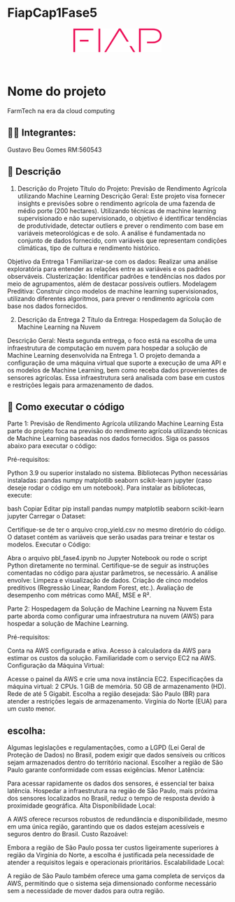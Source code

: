 # FiapCap1Fase5

<p align="center">
<a href= "https://www.fiap.com.br/"><img src="assets/logo-fiap.png" alt="FIAP - Faculdade de Informática e Admnistração Paulista" border="0" width=40% height=40%></a>
</p>

<br>

# Nome do projeto
FarmTech na era da cloud computing

## 👨‍🎓 Integrantes: 
Gustavo Beu Gomes RM:560543

## 📜 Descrição 
1. Descrição do Projeto
Título do Projeto: Previsão de Rendimento Agrícola utilizando Machine Learning
Descrição Geral: Este projeto visa fornecer insights e previsões sobre o rendimento agrícola de uma fazenda de médio porte (200 hectares). Utilizando técnicas de machine learning supervisionado e não supervisionado, o objetivo é identificar tendências de produtividade, detectar outliers e prever o rendimento com base em variáveis meteorológicas e de solo. A análise é fundamentada no conjunto de dados fornecido, com variáveis que representam condições climáticas, tipo de cultura e rendimento histórico.

Objetivo da Entrega 1
Familiarizar-se com os dados: Realizar uma análise exploratória para entender as relações entre as variáveis e os padrões observáveis.
Clusterização: Identificar padrões e tendências nos dados por meio de agrupamentos, além de destacar possíveis outliers.
Modelagem Preditiva: Construir cinco modelos de machine learning supervisionados, utilizando diferentes algoritmos, para prever o rendimento agrícola com base nos dados fornecidos.

2. Descrição da Entrega 2
Título da Entrega: Hospedagem da Solução de Machine Learning na Nuvem

Descrição Geral:
Nesta segunda entrega, o foco está na escolha de uma infraestrutura de computação em nuvem para hospedar a solução de Machine Learning desenvolvida na Entrega 1. O projeto demanda a configuração de uma máquina virtual que suporte a execução de uma API e os modelos de Machine Learning, bem como receba dados provenientes de sensores agrícolas. Essa infraestrutura será analisada com base em custos e restrições legais para armazenamento de dados.

## 🔧 Como executar o código
Parte 1: Previsão de Rendimento Agrícola utilizando Machine Learning
Esta parte do projeto foca na previsão do rendimento agrícola utilizando técnicas de Machine Learning baseadas nos dados fornecidos. Siga os passos abaixo para executar o código:

Pré-requisitos:

Python 3.9 ou superior instalado no sistema.
Bibliotecas Python necessárias instaladas:
pandas
numpy
matplotlib
seaborn
scikit-learn
jupyter (caso deseje rodar o código em um notebook).
Para instalar as bibliotecas, execute:

bash
Copiar
Editar
pip install pandas numpy matplotlib seaborn scikit-learn jupyter
Carregar o Dataset:

Certifique-se de ter o arquivo crop_yield.csv no mesmo diretório do código.
O dataset contém as variáveis que serão usadas para treinar e testar os modelos.
Executar o Código:

Abra o arquivo pbl_fase4.ipynb no Jupyter Notebook ou rode o script Python diretamente no terminal.
Certifique-se de seguir as instruções comentadas no código para ajustar parâmetros, se necessário.
A análise envolve:
Limpeza e visualização de dados.
Criação de cinco modelos preditivos (Regressão Linear, Random Forest, etc.).
Avaliação de desempenho com métricas como MAE, MSE e R².

Parte 2: Hospedagem da Solução de Machine Learning na Nuvem
Esta parte aborda como configurar uma infraestrutura na nuvem (AWS) para hospedar a solução de Machine Learning.

Pré-requisitos:

Conta na AWS configurada e ativa.
Acesso à calculadora da AWS para estimar os custos da solução.
Familiaridade com o serviço EC2 na AWS.
Configuração da Máquina Virtual:

Acesse o painel da AWS e crie uma nova instância EC2.
Especificações da máquina virtual:
2 CPUs.
1 GiB de memória.
50 GB de armazenamento (HD).
Rede de até 5 Gigabit.
Escolha a região desejada:
São Paulo (BR) para atender a restrições legais de armazenamento.
Virgínia do Norte (EUA) para um custo menor.

## escolha:

Algumas legislações e regulamentações, como a LGPD (Lei Geral de Proteção de Dados) no Brasil, podem exigir que dados sensíveis ou críticos sejam armazenados dentro do território nacional. Escolher a região de São Paulo garante conformidade com essas exigências.
Menor Latência:

Para acessar rapidamente os dados dos sensores, é essencial ter baixa latência. Hospedar a infraestrutura na região de São Paulo, mais próxima dos sensores localizados no Brasil, reduz o tempo de resposta devido à proximidade geográfica.
Alta Disponibilidade Local:

A AWS oferece recursos robustos de redundância e disponibilidade, mesmo em uma única região, garantindo que os dados estejam acessíveis e seguros dentro do Brasil.
Custo Razoável:

Embora a região de São Paulo possa ter custos ligeiramente superiores à região da Virgínia do Norte, a escolha é justificada pela necessidade de atender a requisitos legais e operacionais prioritários.
Escalabilidade Local:

A região de São Paulo também oferece uma gama completa de serviços da AWS, permitindo que o sistema seja dimensionado conforme necessário sem a necessidade de mover dados para outra região.

